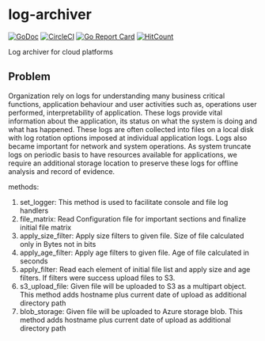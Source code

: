 # log-archiver
[![GoDoc](https://godoc.org/github.com/vlnrajesh/log-archiver?status.svg)](http://godoc.org/github.com/vlnrajesh/log-archiver) [![CircleCI](https://circleci.com/gh/vlnrajesh/log-archiver.svg?style=shield)](https://circleci.com/gh/vlnrajesh/log-archiver) [![Go Report Card](https://goreportcard.com/badge/github.com/vlnrajesh/log-archiver)](https://goreportcard.com/report/github.com/vlnrajesh/log-archiver) [![HitCount](http://hits.dwyl.io/vlnrajesh/log-archiver.svg)](http://hits.dwyl.io/vlnrajesh/log-archiver)

Log archiver for cloud platforms
## Problem
Organization rely on logs for understanding many business critical functions, application behaviour and user activities such as, operations
user performed, interpretability of application. These logs provide vital information about the application, its status on what the system is doing
and what has happened. These logs are often collected into files on a local disk with log rotation options imposed at individual application logs.
Logs also became important for network and system operations. As system truncate logs on periodic basis to have resources available for
applications, we require an additional storage location to preserve these logs for offline analysis and record of evidence.




methods:
1. set_logger: This method is used to facilitate console and file log handlers
2. file_matrix: Read Configuration file for important sections and finalize initial file matrix
3. apply_size_filter: Apply size filters to given file. Size of file calculated only in Bytes not in bits
4. apply_age_filter: Apply age filters to given file. Age of file calculated in seconds
5. apply_filter: Read each element of initial file list and apply size and age filters. If filters were success upload files to S3.
6. s3_upload_file: Given file will be uploaded to S3 as a multipart object. This method adds hostname plus current date of upload
        as additional directory path
7. blob_storage: Given file will be uploaded to Azure storage blob. This method adds hostname plus current date of upload as additional directory path

